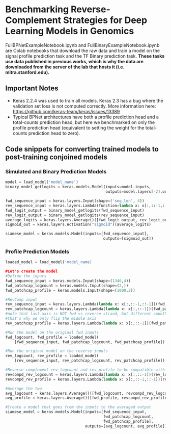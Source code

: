 # Benchmarking Reverse-Complement Strategies for Deep Learning Models in Genomics 

FullBPNetExampleNotebook.ipynb and FullBinaryExampleNotebook.ipynb are Colab notebooks that download the raw data and train a model on the signal profile prediction task and the TF Binary prediction task. **These tasks use data published in previous works, which is why the data are downloaded from the server of the lab that hosts it (i.e. mitra.stanford.edu).**

## Important Notes 
* Keras 2.2.4 was used to train all models. Keras 2.3 has a bug where the validation set loss is not computed correctly. More information here: https://github.com/keras-team/keras/issues/13389
* Typical BPNet architectures have both a profile prediction head and a total-counts prediction head, but here we benchmarked on only the profile prediction head (equivalent to setting the weight for the total-counts prediction head to zero). 

## Code snippets for converting trained models to post-training conjoined models
### Simulated and Binary Prediction Models 

```python
model = load_model('model_name')
binary_model_getlogits = keras.models.Model(inputs=model.inputs,
                                            outputs=model.layers[-2].output)

fwd_sequence_input = keras.layers.Input(shape=('seq_len', 4))
rev_sequence_input = keras.layers.Lambda(function=lambda x: x[:,::-1,::-1])(fwd_sequence_input)
fwd_logit_output = binary_model_getlogits(fwd_sequence_input)
rev_logit_output = binary_model_getlogits(rev_sequence_input)
average_logits = keras.layers.Average()([fwd_logit_output, rev_logit_output])
sigmoid_out = keras.layers.Activation("sigmoid")(average_logits)

siamese_model = keras.models.Model(inputs=[fwd_sequence_input],
                                           outputs=[sigmoid_out])
```

### Profile Prediction Models

```python
loaded_model = load_model('model_name)

#Let's create the model
#Define the inputs
fwd_sequence_input = keras.models.Input(shape=(1346,4))
fwd_patchcap_logcount = keras.models.Input(shape=(2,))
fwd_patchcap_profile = keras.models.Input(shape=(1000,2))

#RevComp input
rev_sequence_input = keras.layers.Lambda(lambda x: x[:,::-1,::-1])(fwd_sequence_input)
rev_patchcap_logcount = keras.layers.Lambda(lambda x: x[:,::-1])(fwd_patchcap_logcount)
#note that last axis is NOT fwd vs reverse strand, but different smoothing levels
#that's why we only flip the middle axis
rev_patchcap_profile = keras.layers.Lambda(lambda x: x[:,::-1])(fwd_patchcap_profile)

#Run the model on the original fwd inputs
fwd_logcount, fwd_profile = loaded_model(
    [fwd_sequence_input, fwd_patchcap_logcount, fwd_patchcap_profile])

#Run the original model on the reverse inputs
rev_logcount, rev_profile = loaded_model(
    [rev_sequence_input, rev_patchcap_logcount, rev_patchcap_profile])

#Reverse complement rev_logcount and rev_profile to be compatible with fwd
revcompd_rev_logcount = keras.layers.Lambda(lambda x: x[:,::-1])(rev_logcount)
revcompd_rev_profile = keras.layers.Lambda(lambda x: x[:,::-1,::-1])(rev_profile)

#Average the two
avg_logcount = keras.layers.Average()([fwd_logcount, revcompd_rev_logcount])
avg_profile = keras.layers.Average()([fwd_profile, revcompd_rev_profile])

#Create a model that goes from the inputs to the averaged output
siamese_model = keras.models.Model(inputs=[fwd_sequence_input,
                                           fwd_patchcap_logcount,
                                           fwd_patchcap_profile],
                                   outputs=[avg_logcount, avg_profile])
```
